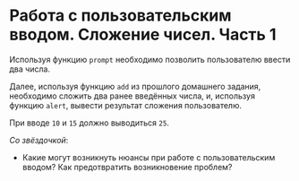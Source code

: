 # Работа с пользовательским вводом. Сложение чисел. Часть 1

Используя функцию `prompt` необходимо позволить пользователю ввести
два числа.

Далее, используя функцию `add` из прошлого домашнего задания,
необходимо сложить два ранее введённых числа, и, 
используя функцию `alert`, вывести результат сложения пользователю.

При вводе `10` и `15` должно выводиться `25`.

*Со звёздочкой*:

* Какие могут возникнуть нюансы при работе с пользовательским вводом?
Как предотвратить возникновение проблем?